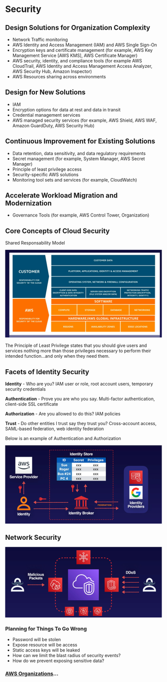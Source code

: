 # Security

## Design Solutions for Organization Complexity

- Network Traffic monitoring
- AWS Identity and Access Management (IAM) and AWS Single Sign-On
- Encryption keys and certificate management (for example, AWS Key Management Service [AWS KMS], AWS Certificate Manager)
- AWS security, identity, and compliance tools (for example AWS CloudTrail, AWS Identity and Access Management Access Analyzer, AWS Security Hub, Amazon Inspector)
- AWS Resources sharing across environments

## Design for New Solutions

- IAM
- Encryption options for data at rest and data in transit
- Credential management services
- AWS managed security services (for example, AWS Shield, AWS WAF, Amazon GuardDuty, AWS Security Hub)

## Continuous Improvement for Existing Solutions

- Data retention, data sensitivity, and data regulatory requirements
- Secret management (for example, System Manager, AWS Secret Manager)
- Principle of least privilege access
- Security-specific AWS solutions
- Monitoring tool sets and services (for example, CloudWatch)

##  Accelerate Workload Migration and Modernization

- Governance Tools (for example, AWS Control Tower, Organization)

## Core Concepts of Cloud Security

Shared Responsability Model

![Core Concepts](../assets/aws-security-core-concepts.png)

The Principle of Least Privilege states that you should give users and services nothing more than those privileges necessary to perform their intended function…and only when they need them.

## Facets of Identity Security

**Identity** - Who are you? IAM user or role, root account users, temporary security credentials

**Authentication** - Prove you are who you say. Multi-factor authentication, client-side SSL certificate

**Authorization** - Are you allowed to do this? IAM policies

**Trust** - Do other entities I trust say they trust you? Cross-account access, SAML-based federation, web identity federation

Below is an example of Authentication and Authorization

![Identity Concepts](../assets/aws-security-identity-example.png)

## Network Security

![Network Security](../assets/aws-security-network-security.png)

### Planning for Things To Go Wrong

- Password will be stolen
- Expose resource will be access
- Static access keys will be leaked
- How can we limit the blast radius of security events?
- How do we prevent exposing sensitive data?

### [AWS Organizations](./aws-organizations/README.md)...

